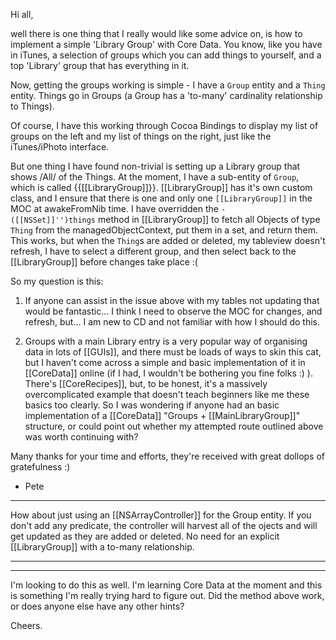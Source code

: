 

Hi all,

well there is one thing that I really would like some advice on, is how to implement a simple 'Library Group' with Core Data. You know, like you have in iTunes, a selection of groups which you can add things to yourself, and a top 'Library' group that has everything in it.

Now, getting the groups working is simple - I have a <code>Group</code> entity and a <code>Thing</code> entity. Things go in Groups (a Group has a 'to-many' cardinality relationship to Things).

Of course, I have this working through Cocoa Bindings to display my list of groups on the left and my list of things on the right, just like the iTunes/iPhoto interface.

But one thing I have found non-trivial is setting up a Library group that shows /All/ of the Things. At the moment, I have a sub-entity of <code>Group</code>, which is called {{[[LibraryGroup]]}}. [[LibraryGroup]] has it's own custom class, and I ensure that there is one and only one <code>[[LibraryGroup]]</code> in the MOC at awakeFromNib time. I have overridden the <code>- ([[NSSet]]'')things</code> method in [[LibraryGroup]] to fetch all Objects of type <code>Thing</code> from the managedObjectContext, put them in a set, and return them. This works, but when the <code>Thing</code>s are added or deleted, my tableview doesn't refresh, I have to select a different group, and then select back to the [[LibraryGroup]] before changes take place :(

So my question is this:

1. If anyone can assist in the issue above with my tables not updating that would be fantastic... I think I need to observe the MOC for changes, and refresh, but... I am new to CD and not familiar with how I should do this.

2. Groups with a main Library entry is a very popular way of organising data in lots of [[GUIs]], and there must be loads of ways to skin this cat, but I haven't come across a simple and basic implementation of it in [[CoreData]] online (if I had, I wouldn't be bothering you fine folks :) ). There's [[CoreRecipes]], but, to be honest, it's a massively overcomplicated example that doesn't teach beginners like me these basics too clearly. So I was wondering if anyone had an basic implementation of a [[CoreData]] "Groups + [[MainLibraryGroup]]" structure, or could point out whether my attempted route outlined above was worth continuing with?

Many thanks for your time and efforts, they're received with great dollops of gratefulness :)

- Pete

----

How about just using an [[NSArrayController]] for the Group entity. If you don't add any predicate, the controller will harvest all of the ojects and will get updated as they are added or deleted. No need for an explicit [[LibraryGroup]] with a to-many relationship.

----

________________

I'm looking to do this as well. I'm learning Core Data at the moment and this is something I'm really trying hard to figure out.  Did the method above work, or does anyone else have any other hints?

Cheers.